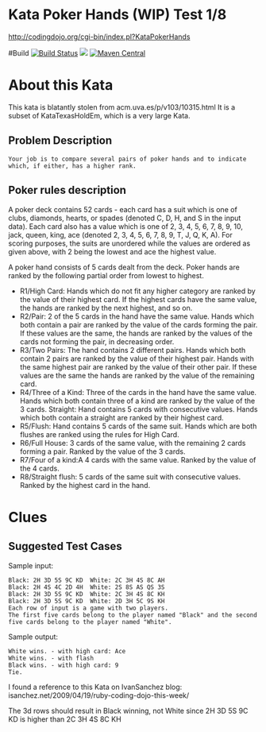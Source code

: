 # Kata Poker Hands (WIP) Test 1/8
http://codingdojo.org/cgi-bin/index.pl?KataPokerHands


#Build
[![Build Status](https://travis-ci.org/vicboma1/Kata-Poker-Hands.svg)](https://travis-ci.org/vicboma1/Kata-Poker-Hands) 
![](https://img.shields.io/badge/Java-1.8-blue.svg?logoWidth=8)
[![Maven Central](https://maven-badges.herokuapp.com/maven-central/org.eluder.coveralls/coveralls-maven-plugin/badge.svg)](https://maven-badges.herokuapp.com/maven-central/org.eluder.coveralls/coveralls-maven-plugin/)


# About this Kata
This kata is blatantly stolen from acm.uva.es/p/v103/10315.html It is a subset of KataTexasHoldEm, which is a very large Kata.

## Problem Description

```
Your job is to compare several pairs of poker hands and to indicate which, if either, has a higher rank.
```

## Poker rules description

A poker deck contains 52 cards - each card has a suit which is one of clubs, diamonds, hearts, or spades (denoted C, D, H, and S in the input data). Each card also has a value which is one of 2, 3, 4, 5, 6, 7, 8, 9, 10, jack, queen, king, ace (denoted 2, 3, 4, 5, 6, 7, 8, 9, T, J, Q, K, A). For scoring purposes, the suits are unordered while the values are ordered as given above, with 2 being the lowest and ace the highest value.

A poker hand consists of 5 cards dealt from the deck. Poker hands are ranked by the following partial order from lowest to highest.

* R1/High Card: Hands which do not fit any higher category are ranked by the value of their highest card. If the highest cards have the same value, the hands are ranked by the next highest, and so on.
* R2/Pair: 2 of the 5 cards in the hand have the same value. Hands which both contain a pair are ranked by the value of the cards forming the pair. If these values are the same, the hands are ranked by the values of the cards not forming the pair, in decreasing order.
* R3/Two Pairs: The hand contains 2 different pairs. Hands which both contain 2 pairs are ranked by the value of their highest pair. Hands with the same highest pair are ranked by the value of their other pair. If these values are the same the hands are ranked by the value of the remaining card.
* R4/Three of a Kind: Three of the cards in the hand have the same value. Hands which both contain three of a kind are ranked by the value of the 3 cards.
Straight: Hand contains 5 cards with consecutive values. Hands which both contain a straight are ranked by their highest card.
* R5/Flush: Hand contains 5 cards of the same suit. Hands which are both flushes are ranked using the rules for High Card.
* R6/Full House: 3 cards of the same value, with the remaining 2 cards forming a pair. Ranked by the value of the 3 cards.
* R7/Four of a kind:A 4 cards with the same value. Ranked by the value of the 4 cards.
* R8/Straight flush: 5 cards of the same suit with consecutive values. Ranked by the highest card in the hand.

# Clues

## Suggested Test Cases

Sample input:
```
Black: 2H 3D 5S 9C KD  White: 2C 3H 4S 8C AH
Black: 2H 4S 4C 2D 4H  White: 2S 8S AS QS 3S
Black: 2H 3D 5S 9C KD  White: 2C 3H 4S 8C KH
Black: 2H 3D 5S 9C KD  White: 2D 3H 5C 9S KH
Each row of input is a game with two players. 
The first five cards belong to the player named "Black" and the second five cards belong to the player named "White".
```

Sample output:
```
White wins. - with high card: Ace 
White wins. - with flash 
Black wins. - with high card: 9
Tie.
```
I found a reference to this Kata on IvanSanchez blog: isanchez.net/2009/04/19/ruby-coding-dojo-this-week/

The 3d rows should result in Black winning, not White since 2H 3D 5S 9C KD is higher than 2C 3H 4S 8C KH
